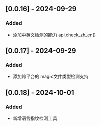 ## [0.0.16] - 2024-09-29
### Added
- 添加中英文检测的能力 api.check_zh_en()

## [0.0.17] - 2024-09-29
### Added
- 添加跨平台的 magic文件类型检测支持

## [0.0.18] - 2024-10-01
### Added
- 新增语言指纹检测工具